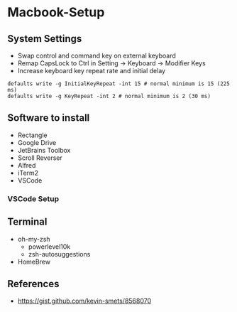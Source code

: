 # Macbook-Setup

## System Settings
* Swap control and command key on external keyboard
* Remap CapsLock to Ctrl in Setting -> Keyboard -> Modifier Keys
* Increase keyboard key repeat rate and initial delay
```
defaults write -g InitialKeyRepeat -int 15 # normal minimum is 15 (225 ms)
defaults write -g KeyRepeat -int 2 # normal minimum is 2 (30 ms)
```

## Software to install
* Rectangle
* Google Drive
* JetBrains Toolbox
* Scroll Reverser
* Alfred
* iTerm2
* VSCode

### VSCode Setup

## Terminal
* oh-my-zsh
    * powerlevel10k
    * zsh-autosuggestions
* HomeBrew

## References
* https://gist.github.com/kevin-smets/8568070